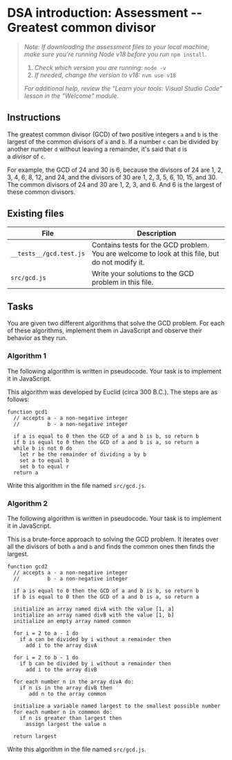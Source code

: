 \
DSA introduction: Assessment -- Greatest common divisor
========================================================

> *Note: If downloading the assessment files to your local machine, make sure you're running Node v18 before you run* `npm install`.
>
> 1.  *Check which version you are running:* `node -v`
> 2.  *If needed, change the version to v18:* `nvm use v18`
>
> _For additional help, review the "Learn your tools: Visual Studio Code" lesson in the "Welcome" module._

## Instructions

The greatest common divisor (GCD) of two positive integers `a` and `b` is the largest of the common divisors of `a` and `b`. If a number `c` can be divided by another number `d` without leaving a remainder, it's said that `d` is a *divisor* of `c`.

For example, the GCD of 24 and 30 is 6, because the divisors of 24 are 1, 2, 3, 4, 6, 8, 12, and 24, and the divisors of 30 are 1, 2, 3, 5, 6, 10, 15, and 30.\
The common divisors of 24 and 30 are 1, 2, 3, and 6. And 6 is the largest of these common divisors.

## Existing files

| File                    | Description                                                                                     |
| ----------------------- | ----------------------------------------------------------------------------------------------- |
| `__tests__/gcd.test.js` | Contains tests for the GCD problem. You are welcome to look at this file, but do not modify it. |
| `src/gcd.js`            | Write your solutions to the GCD problem in this file.                                           |

## Tasks

You are given two different algorithms that solve the GCD problem. For each of these algorithms, implement them in JavaScript and observe their behavior as they run.

### Algorithm 1

The following algorithm is written in pseudocode. Your task is to implement it in JavaScript.

This algorithm was developed by Euclid (circa 300 B.C.). The steps are as follows:

```
function gcd1
  // accepts a - a non-negative integer
  //         b - a non-negative integer

  if a is equal to 0 then the GCD of a and b is b, so return b
  if b is equal to 0 then the GCD of a and b is a, so return a
  while b is not 0 do
    let r be the remainder of dividing a by b
    set a to equal b
    set b to equal r
  return a

```

Write this algorithm in the file named `src/gcd.js`.

### Algorithm 2

The following algorithm is written in pseudocode. Your task is to implement it in JavaScript.

This is a brute-force approach to solving the GCD problem. It iterates over all the divisors of both `a` and `b` and finds the common ones then finds the largest.

```
function gcd2
  // accepts a - a non-negative integer
  //         b - a non-negative integer

  if a is equal to 0 then the GCD of a and b is b, so return b
  if b is equal to 0 then the GCD of a and b is a, so return a

  initialize an array named divA with the value [1, a]
  initialize an array named divB with the value [1, b]
  initialize an empty array named common

  for i = 2 to a - 1 do
    if a can be divided by i without a remainder then
      add i to the array divA

  for i = 2 to b - 1 do
    if b can be divided by i without a remainder then
      add i to the array divB

  for each number n in the array divA do:
    if n is in the array divB then
       add n to the array common

  initialize a variable named largest to the smallest possible number
  for each number n in commmon do:
    if n is greater than largest then
      assign largest the value n

  return largest

```

Write this algorithm in the file named `src/gcd.js`.
